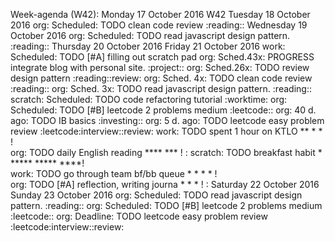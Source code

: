 Week-agenda (W42):
Monday     17 October 2016 W42
Tuesday    18 October 2016
  org:        Scheduled:  TODO clean code review                      :reading::
Wednesday  19 October 2016
  org:        Scheduled:  TODO read javascript design pattern.        :reading::
Thursday   20 October 2016
Friday     21 October 2016
  work:       Scheduled:  TODO [#A] filling out scratch pad
  org:        Sched.43x:  PROGRESS integrate blog with personal site. :project::
  org:        Sched.26x:  TODO review design pattern           :reading::review:
  org:        Sched. 4x:  TODO clean code review                      :reading::
  org:        Sched. 3x:  TODO read javascript design pattern.        :reading::
  scratch:    Scheduled:  TODO code refactoring tutorial              :worktime:
  org:        Scheduled:  TODO [#B] leetcode 2 problems medium       :leetcode::
  org:        40 d. ago:  TODO IB basics                            :investing::
  org:         5 d. ago:  TODO leetcode easy problem review :leetcode:interview::review:
  work:       TODO spent 1 hour on KTLO              ** *   *          !       
  org:        TODO daily English reading                    ****   *** !       :
  scratch:    TODO breakfast habit                *  *****  *****  ****!       
  work:       TODO go through team bf/bb queue       *  *   *      *   !       
  org:        TODO [#A] reflection, writing journa       *    *    *   !       :
Saturday   22 October 2016
Sunday     23 October 2016
  org:        Scheduled:  TODO read javascript design pattern.        :reading::
  org:        Scheduled:  TODO [#B] leetcode 2 problems medium       :leetcode::
  org:        Deadline:   TODO leetcode easy problem review :leetcode:interview::review:
